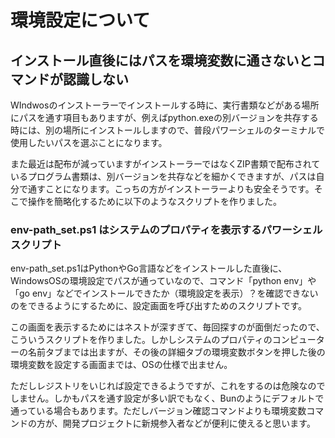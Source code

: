 # 環境設定について
## インストール直後にはパスを環境変数に通さないとコマンドが認識しない
WIndwosのインストーラーでインストールする時に、実行書類などがある場所にパスを通す項目もありますが、例えばpython.exeの別バージョンを共存する時には、別の場所にインストールしますので、普段パワーシェルのターミナルで使用したいパスを選ぶことになります。  

また最近は配布が減っていますがインストーラーではなくZIP書類で配布されているプログラム書類は、別バージョンを共存などを細かくできますが、パスは自分で通すことになります。こっちの方がインストーラーよりも安全そうです。そこで操作を簡略化するために以下のようなスクリプトを作りました。
### env-path_set.ps1 はシステムのプロパティを表示するパワーシェルスクリプト
env-path_set.ps1はPythonやGo言語などをインストールした直後に、WindowsOSの環境設定でパスが通っていなので、コマンド「python env」や「go env」などでインストールできたか（環境設定を表示）？を確認できないのをできるようにするために、設定画面を呼び出すためのスクリプトです。  

この画面を表示するためにはネストが深すぎて、毎回探すのが面倒だったので、こういうスクリプトを作りました。しかしシステムのプロパティのコンピューターの名前タブまでは出ますが、その後の詳細タブの環境変数ボタンを押した後の環境変数を設定する画面までは、OSの仕様で出ません。  

ただしレジストリをいじれば設定できるようですが、これをするのは危険なのでしません。しかもパスを通す設定が多い訳でもなく、Bunのようにデフォルトで通っている場合もあります。ただしバージョン確認コマンドよりも環境変数コマンドの方が、開発プロジェクトに新規参入者などが便利に使えると思います。
